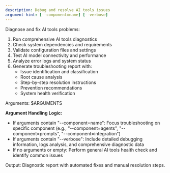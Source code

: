 ```yaml
---
description: Debug and resolve AI tools issues
argument-hint: [--component=name] [--verbose]
---
```


Diagnose and fix AI tools problems:

1. Run comprehensive AI tools diagnostics
2. Check system dependencies and requirements
3. Validate configuration files and settings
4. Test AI model connectivity and performance
5. Analyze error logs and system status
6. Generate troubleshooting report with:
   - Issue identification and classification
   - Root cause analysis
   - Step-by-step resolution instructions
   - Prevention recommendations
   - System health verification

Arguments: $ARGUMENTS

**Argument Handling Logic:**
- If arguments contain "--component=name": Focus troubleshooting on specific component (e.g., "--component=agents", "--component=prompts", "--component=integration")
- If arguments contain "--verbose": Include detailed debugging information, logs analysis, and comprehensive diagnostic data
- If no arguments or empty: Perform general AI tools health check and identify common issues

Output: Diagnostic report with automated fixes and manual resolution steps.